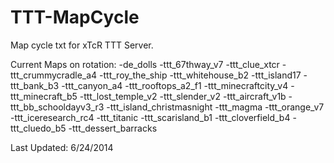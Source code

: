 TTT-MapCycle
============

Map cycle txt for xTcR TTT Server.


Current Maps on rotation:
-de_dolls
-ttt_67thway_v7
-ttt_clue_xtcr
-ttt_crummycradle_a4
-ttt_roy_the_ship
-ttt_whitehouse_b2
-ttt_island17
-ttt_bank_b3
-ttt_canyon_a4
-ttt_rooftops_a2_f1
-ttt_minecraftcity_v4
-ttt_minecraft_b5
-ttt_lost_temple_v2
-ttt_slender_v2
-ttt_aircraft_v1b
-ttt_bb_schooldayv3_r3
-ttt_island_christmasnight
-ttt_magma
-ttt_orange_v7
-ttt_iceresearch_rc4
-ttt_titanic
-ttt_scarisland_b1
-ttt_cloverfield_b4
-ttt_cluedo_b5
-ttt_dessert_barracks


Last Updated: 6/24/2014
